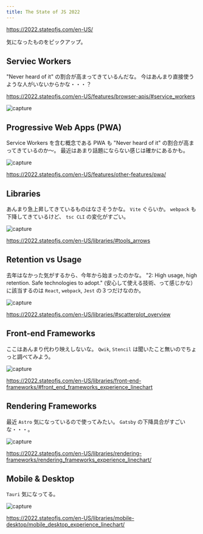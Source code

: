 ```yaml
---
title: The State of JS 2022
---
```


https://2022.stateofjs.com/en-US/

気になったものをピックアップ。

## Serviec Workers

"Never heard of it" の割合が高まってきているんだな。
今はあんまり直接使うような人がいないからかな・・・？

https://2022.stateofjs.com/en-US/features/browser-apis/#service_workers

![capture](https://mryhryki.com/file/Ttcv6vnWtiS-FUksyrncJhXVJWNpCbz1qZyVW59mcHiUm6Ck.webp)

## Progressive Web Apps (PWA)

Service Workers を含む概念である PWA も "Never heard of it" の割合が高まってきているのか〜。
最近はあまり話題にならない感じは確かにあるかも。

![capture](https://mryhryki.com/file/TtcszLCpkdPGPSFbB-azQkUCxdw8H-pVT_IEGeQJfuVirJ54.webp)

https://2022.stateofjs.com/en-US/features/other-features/pwa/


## Libraries

あんまり急上昇してきているものはなさそうかな。
`Vite` ぐらいか。
`webpack` も下降してきているけど、 `tsc CLI` の変化がすごい。

![capture](https://mryhryki.com/file/Ttcr1D5MuQXUx5bwtWjcdffgS0qNzZ9N9UxpO6axdrkrSMIs.webp)

https://2022.stateofjs.com/en-US/libraries/#tools_arrows


## Retention vs Usage

去年はなかった気がするから、今年から始まったのかな。
"2: High usage, high retention. Safe technologies to adopt." (安心して使える技術、って感じかな）に該当するのは `React`, `webpack`, `Jest` の３つだけなのか。

![capture](https://mryhryki.com/file/TtcnoTd_u5n1nCjHCVHdWQv8GTT-nQNSSmAWI6qLMwsI4Im8.webp)

https://2022.stateofjs.com/en-US/libraries/#scatterplot_overview

## Front-end Frameworks

ここはあんまり代わり映えしないな。
`Qwik`, `Stencil` は聞いたこと無いのでちょっと調べてみよう。

![capture](https://mryhryki.com/file/TtckziVhBxKDYlvU6zszz8DOir1zXjwbGorTgGkj_dPyljZ0.webp)

https://2022.stateofjs.com/en-US/libraries/front-end-frameworks/#front_end_frameworks_experience_linechart



## Rendering Frameworks

最近 `Astro` 気になっているので使ってみたい。
`Gatsby` の下降具合がすごいな・・・。

![capture](https://mryhryki.com/file/TtciUgS_WIuxSLHR1ZqeYx24Qz2AZ3NV1MPF_jmOrhIQKs_A.webp)

https://2022.stateofjs.com/en-US/libraries/rendering-frameworks/rendering_frameworks_experience_linechart/



## Mobile & Desktop

`Tauri` 気になってる。

![capture](https://mryhryki.com/file/Ttcg42ub6-8bLU_oasnjc9r2JiBMGI877jA2OhnNVnv74XU4.webp)

https://2022.stateofjs.com/en-US/libraries/mobile-desktop/mobile_desktop_experience_linechart/
